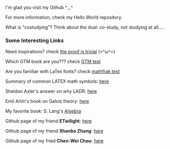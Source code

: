 I'm glad you visit my Github ^ _ ^ 
  
For more information, check my Hello World repository.

What is "costudying"? Think about the dual: co-study, not studying at all.....

<h3>Some Interesting Links</h3>

Need inspirations? check [the proof is trivial](https://www.theproofistrivial.com/) (>^ω^<)

Which GTM book are you??? check [GTM test](https://math.jhu.edu/~savitt/GTM.html)

Are you familiar with LaTex fonts? check [mathfrak test](https://cims.nyu.edu/~tjl8195/quiz/frak.html)

Summary of common LATEX math symbols: [here](https://www.cmor-faculty.rice.edu/~heinken/latex/symbols.pdf)

Sheldon Axler's answer on why LADR: [here](https://www.reddit.com/r/math/comments/15ahoci/why_does_sheldon_axler_hate_determinants/)

Emil Artin's book on Galois theory: [here]([https://projecteuclid.org/ebooks/notre-dame-mathematical-lectures/Galois-Theory/toc/ndml/1175197041#toc](https://store.doverpublications.com/products/9780486623429?srsltid=AfmBOoqdNAnqEQkpm7vceBoEhEcFsB8XHVWa74YUjSIhna0-YMCIavZD))

My favorite book: S. Lang's [Algebra](https://math24.wordpress.com/wp-content/uploads/2013/02/algebra-serge-lang.pdf)

Github page of my friend **ETwilight**: [here](https://github.com/ETwilight)

Github page of my friend **Shanbo Zhang**: [here](https://github.com/EscapistArcadia)

Github page of my fried **Chen-Wei Chou**: [here](https://github.com/Chenwei-Chou)

<!---
Hassiummm/Hassiummm is a ✨ special ✨ repository because its `README.md` (this file) appears on your GitHub profile.
You can click the Preview link to take a look at your changes.
--->
